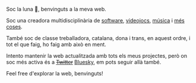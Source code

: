 Soc la luna 🌙, benvinguts a la meva web.

Soc una creadora multidisciplinària de [software](/portfolio?category=software), [videojocs](/portfolio?category=videojoc), [música](/portfolio?category=musica) i [més coses](/portfolio?category=altres).

També soc de classe treballadora, catalana, dona i trans, en aquest ordre, i tot el que faig, ho faig amb això en ment.

Intento mantenir la web actualitzada amb tots els meus projectes, però on soc més activa és a ~~[Twitter](https://twitter.com/chica_botella)~~ [Bluesky](https://bsky.app/profile/cataluna.cat), em pots seguir allà també.

Feel free d'explorar la web, benvinguts!